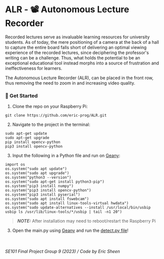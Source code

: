 # ALR - 📽️ Autonomous Lecture Recorder 

Recorded lectures serve as invaluable learning resources for university students. As of today, the mere positioning of a camera at the back of a hall to capture the entire board falls short of delivering an optimal viewing experience of the recorded lectures, since deciphering the professor's writing can be a challenge. Thus, what holds the potential to be an exceptional educational tool instead morphs into a source of frustration and ineffectiveness for learners. <br>

The Autonomous Lecture Recorder (ALR), can be placed in the front row, thus removing the need to zoom in and increasing video quality.

### 🌊 Get Started

1. Clone the repo on your Raspberry Pi:
```
git clone https://github.com/eric-prog/ALR.git
```

2. Navigate to the project in the terminal: 

```
sudo apt-get update    
sudo apt-get upgrade
pip install opencv-python
pip3 install opencv-python
```

3. Input the following in a Python file and run on [Geany](https://raspberrytips.com/use-geany-on-raspberry-pi/):

```
import os
os.system("sudo apt update")
os.system("sudo apt upgrade")
os.system("python3 --version")
os.system("sudo apt-get install python3-pip")
os.system("pip3 install numpy")
os.system("pip3 install opencv-python")
os.system("pip3 install pyserial")
os.system("sudo apt install fswebcam")
os.system("sudo apt install linux-tools-virtual hwdata")
os.system("sudo update-alternatives --install /usr/local/bin/usbip usbip ls /usr/lib/linux-tools/*/usbip | tail -n1 20")
```
> **_NOTE:_**  After installation may need to reboot/restart the Raspberry Pi

3. Open the main.py using [Geany](https://raspberrytips.com/use-geany-on-raspberry-pi/) and run the [detect.py file](https://github.com/eric-prog/ALR/blob/main/detect.py)! 

</br>

###### SE101 Final Project Group 9 (2023) / Code by Eric Sheen
